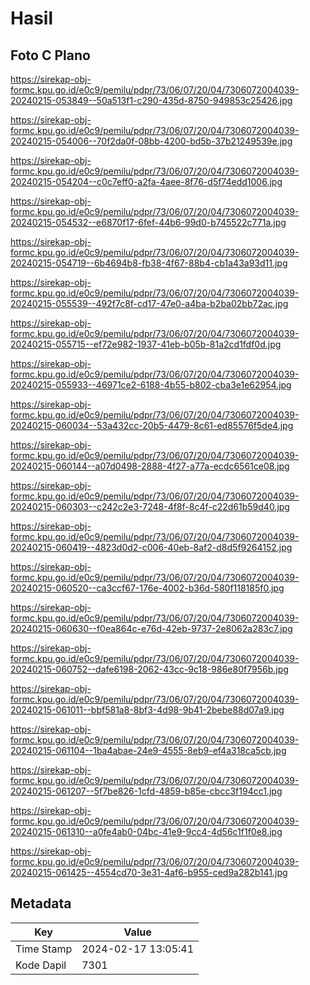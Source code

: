 # Hasil

## Foto C Plano

https://sirekap-obj-formc.kpu.go.id/e0c9/pemilu/pdpr/73/06/07/20/04/7306072004039-20240215-053849--50a513f1-c290-435d-8750-949853c25426.jpg

https://sirekap-obj-formc.kpu.go.id/e0c9/pemilu/pdpr/73/06/07/20/04/7306072004039-20240215-054006--70f2da0f-08bb-4200-bd5b-37b21249539e.jpg

https://sirekap-obj-formc.kpu.go.id/e0c9/pemilu/pdpr/73/06/07/20/04/7306072004039-20240215-054204--c0c7eff0-a2fa-4aee-8f76-d5f74edd1006.jpg

https://sirekap-obj-formc.kpu.go.id/e0c9/pemilu/pdpr/73/06/07/20/04/7306072004039-20240215-054532--e6870f17-6fef-44b6-99d0-b745522c771a.jpg

https://sirekap-obj-formc.kpu.go.id/e0c9/pemilu/pdpr/73/06/07/20/04/7306072004039-20240215-054719--6b4694b8-fb38-4f67-88b4-cb1a43a93d11.jpg

https://sirekap-obj-formc.kpu.go.id/e0c9/pemilu/pdpr/73/06/07/20/04/7306072004039-20240215-055539--492f7c8f-cd17-47e0-a4ba-b2ba02bb72ac.jpg

https://sirekap-obj-formc.kpu.go.id/e0c9/pemilu/pdpr/73/06/07/20/04/7306072004039-20240215-055715--ef72e982-1937-41eb-b05b-81a2cd1fdf0d.jpg

https://sirekap-obj-formc.kpu.go.id/e0c9/pemilu/pdpr/73/06/07/20/04/7306072004039-20240215-055933--46971ce2-6188-4b55-b802-cba3e1e62954.jpg

https://sirekap-obj-formc.kpu.go.id/e0c9/pemilu/pdpr/73/06/07/20/04/7306072004039-20240215-060034--53a432cc-20b5-4479-8c61-ed85576f5de4.jpg

https://sirekap-obj-formc.kpu.go.id/e0c9/pemilu/pdpr/73/06/07/20/04/7306072004039-20240215-060144--a07d0498-2888-4f27-a77a-ecdc6561ce08.jpg

https://sirekap-obj-formc.kpu.go.id/e0c9/pemilu/pdpr/73/06/07/20/04/7306072004039-20240215-060303--c242c2e3-7248-4f8f-8c4f-c22d61b59d40.jpg

https://sirekap-obj-formc.kpu.go.id/e0c9/pemilu/pdpr/73/06/07/20/04/7306072004039-20240215-060419--4823d0d2-c006-40eb-8af2-d8d5f9264152.jpg

https://sirekap-obj-formc.kpu.go.id/e0c9/pemilu/pdpr/73/06/07/20/04/7306072004039-20240215-060520--ca3ccf67-176e-4002-b36d-580f118185f0.jpg

https://sirekap-obj-formc.kpu.go.id/e0c9/pemilu/pdpr/73/06/07/20/04/7306072004039-20240215-060630--f0ea864c-e76d-42eb-9737-2e8062a283c7.jpg

https://sirekap-obj-formc.kpu.go.id/e0c9/pemilu/pdpr/73/06/07/20/04/7306072004039-20240215-060752--dafe6198-2062-43cc-9c18-986e80f7956b.jpg

https://sirekap-obj-formc.kpu.go.id/e0c9/pemilu/pdpr/73/06/07/20/04/7306072004039-20240215-061011--bbf581a8-8bf3-4d98-9b41-2bebe88d07a9.jpg

https://sirekap-obj-formc.kpu.go.id/e0c9/pemilu/pdpr/73/06/07/20/04/7306072004039-20240215-061104--1ba4abae-24e9-4555-8eb9-ef4a318ca5cb.jpg

https://sirekap-obj-formc.kpu.go.id/e0c9/pemilu/pdpr/73/06/07/20/04/7306072004039-20240215-061207--5f7be826-1cfd-4859-b85e-cbcc3f194cc1.jpg

https://sirekap-obj-formc.kpu.go.id/e0c9/pemilu/pdpr/73/06/07/20/04/7306072004039-20240215-061310--a0fe4ab0-04bc-41e9-9cc4-4d56c1f1f0e8.jpg

https://sirekap-obj-formc.kpu.go.id/e0c9/pemilu/pdpr/73/06/07/20/04/7306072004039-20240215-061425--4554cd70-3e31-4af6-b955-ced9a282b141.jpg


## Metadata

| Key        | Value               |
| ---------- | ------------------- |
| Time Stamp | 2024-02-17 13:05:41 |
| Kode Dapil | 7301                |



